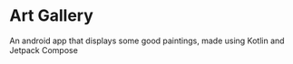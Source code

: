 # Art Gallery
An android app that displays some good paintings, made using Kotlin and Jetpack Compose
